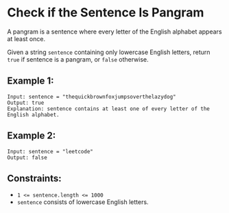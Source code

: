 # Check if the Sentence Is Pangram

A pangram is a sentence where every letter of the English alphabet appears at least once.

Given a string `sentence` containing only lowercase English letters, return `true` if sentence is a pangram, or `false`
otherwise.

## Example 1:

```
Input: sentence = "thequickbrownfoxjumpsoverthelazydog"
Output: true
Explanation: sentence contains at least one of every letter of the English alphabet.
```

## Example 2:

```
Input: sentence = "leetcode"
Output: false
```

## Constraints:

* `1 <= sentence.length <= 1000`
* `sentence` consists of lowercase English letters.
